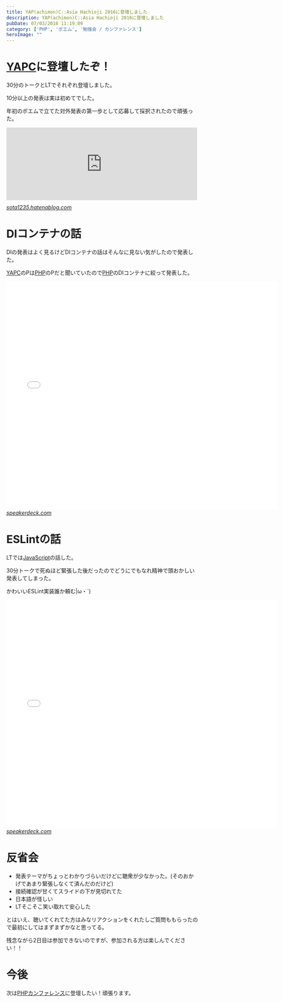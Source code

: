 ```yaml
---
title: YAP(achimon)C::Asia Hachioji 2016に登壇しました
description: YAP(achimon)C::Asia Hachioji 2016に登壇しました
pubDate: 07/03/2016 11:19:09
category: ['PHP', 'ポエム', '勉強会 / カンファレンス']
heroImage: ""
---
```

<h1><a class="keyword" href="http://d.hatena.ne.jp/keyword/YAPC">YAPC</a>に登壇したぞ！</h1>

<p>30分のトークとLTでそれぞれ登壇しました。</p>

<p>10分以上の発表は実は初めてでした。</p>

<p>年初のポエムで立てた対外発表の第一歩として応募して採択されたので頑張った。</p>

<p><iframe src="http://sota1235.hatenablog.com/embed/2015/12/31/200711" title="2015年振り返り - はらへり日記" class="embed-card embed-blogcard" scrolling="no" frameborder="0" style="display: block; width: 100%; height: 190px; max-width: 500px; margin: 10px 0px;"></iframe><cite class="hatena-citation"><a href="http://sota1235.hatenablog.com/entry/2015/12/31/200711">sota1235.hatenablog.com</a></cite></p>

<h1>DIコンテナの話</h1>

<p>DIの発表はよく見るけどDIコンテナの話はそんなに見ない気がしたので発表した。</p>

<p><a class="keyword" href="http://d.hatena.ne.jp/keyword/YAPC">YAPC</a>のPは<a class="keyword" href="http://d.hatena.ne.jp/keyword/PHP">PHP</a>のPだと聞いていたので<a class="keyword" href="http://d.hatena.ne.jp/keyword/PHP">PHP</a>のDIコンテナに絞って発表した。</p>

<p><iframe allowfullscreen="true" allowtransparency="true" frameborder="0" height="596" id="talk_frame_349841" mozallowfullscreen="true" src="//speakerdeck.com/player/00f895e05c8245eab5f9c768d93dd1da" style="border:0; padding:0; margin:0; background:transparent;" webkitallowfullscreen="true" width="710"></iframe><cite class="hatena-citation"><a href="https://speakerdeck.com/sota1235/di-container-museum-at-php">speakerdeck.com</a></cite></p>

<h1>ESLintの話</h1>

<p>LTでは<a class="keyword" href="http://d.hatena.ne.jp/keyword/JavaScript">JavaScript</a>の話した。</p>

<p>30分トークで死ぬほど緊張した後だったのでどうにでもなれ精神で頭おかしい発表してしまった。</p>

<p>かわいいESLint実装誰か頼む|ω・`)</p>

<p><iframe allowfullscreen="true" allowtransparency="true" frameborder="0" height="596" id="talk_frame_349895" mozallowfullscreen="true" src="//speakerdeck.com/player/a759719d09f243acb22f3c47c0390cb3" style="border:0; padding:0; margin:0; background:transparent;" webkitallowfullscreen="true" width="710"></iframe><cite class="hatena-citation"><a href="https://speakerdeck.com/sota1235/chi-raretejue-erues2015">speakerdeck.com</a></cite></p>

<h1>反省会</h1>

<ul>
<li>発表テーマがちょっとわかりづらいだけどに聴衆が少なかった。(そのおかげであまり緊張しなくて済んだのだけど)</li>
<li>接続確認が甘くてスライドの下が見切れてた</li>
<li>日本語が怪しい</li>
<li>LTそこそこ笑い取れて安心した</li>
</ul>


<p>とはいえ、聴いてくれてた方はみなリアクションをくれたしご質問ももらったので最初にしてはまずまずかなと思ってる。</p>

<p>残念ながら2日目は参加できないのですが、参加される方は楽しんでください！！</p>

<h1>今後</h1>

<p>次は<a class="keyword" href="http://d.hatena.ne.jp/keyword/PHP%A5%AB%A5%F3%A5%D5%A5%A1%A5%EC%A5%F3%A5%B9">PHPカンファレンス</a>に登壇したい！頑張ります。</p>

